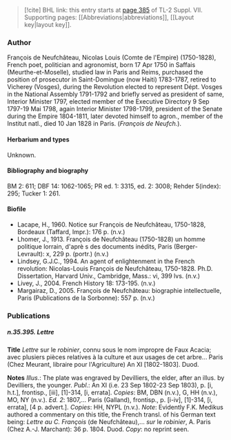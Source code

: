 > [!cite] BHL link: this entry starts at [page 385](https://www.biodiversitylibrary.org/item/103834#page/407/mode/1up) of TL-2 Suppl. VII.
> Supporting pages: [[Abbreviations|abbreviations]], [[Layout key|layout key]].

### Author

François de Neufchâteau, Nicolas Louis (Comte de l'Empire) (1750-1828), French poet, politician and agronomist, born 17 Apr 1750 in Saffais (Meurthe-et-Moselle), studied law in Paris and Reims, purchased the position of prosecutor in Saint-Domingue (now Haiti) 1783-1787, retired to Vicherey (Vosges), during the Revolution elected to represent Dépt. Vosges in the National Assembly 1791-1792 and briefly served as president of same, Interior Minister 1797, elected member of the Executive Directory 9 Sep 1797-19 Mai 1798, again Interior Minister 1798-1799, president of the Senate during the Empire 1804-1811, later devoted himself to agron., member of the Institut natl., died 10 Jan 1828 in Paris. (*François de Neufch.*).

#### Herbarium and types

Unknown.

#### Bibliography and biography

BM 2: 611; DBF 14: 1062-1065; PR ed. 1: 3315, ed. 2: 3008; Rehder 5(index): 295; Tucker 1: 261.

#### Biofile

- Lacape, H., 1960. Notice sur François de Neufchâteau, 1750-1828, Bordeaux (Taffard, Impr.): 176 p. (n.v.)
- Lhomer, J., 1913. François de Neufchâteau (1750-1828) un homme politique lorrain, d'aprè s des documents inédits, Paris (Berger-Levrault): x, 229 p. (portr.) (n.v.)
- Lindsey, G.J.C., 1994. An agent of enlightenment in the French revolution: Nicolas-Louis François de Neufchâteau, 1750-1828. Ph.D. Dissertation, Harvard Univ., Cambridge, Mass.: vi, 399 lvs. (n.v.)
- Livey, J., 2004. French History 18: 173-195. (n.v.)
- Margairaz, D., 2005. François de Neufchâteau: biographie intellectuelle, Paris (Publications de la Sorbonne): 557 p. (n.v.)

### Publications

##### n.35.395. Lettre

**Title**
*Lettre* sur le *robinier*, connu sous le nom impropre de Faux Acacia; avec plusiers pièces relatives à la culture et aux usages de cet arbre... Paris (Chez Meurant, libraire pour l'Agriculture) An XI \[1802-1803\]. Duod.

**Notes**
*Illus*.: The plate was engraved by Devilliers, the elder, after an illus. by Devilliers, the younger.
*Publ*.: An XI (i.e. 23 Sep 1802-23 Sep 1803), p. \[i, h.t.\], frontisp., \[iii\], \[1\]-314, \[i, errata\].
*Copies*: BM, DBN (n.v.), G, HH (n.v.), MO, NY (n.v.).
*Ed. 2*: 1807,... Paris (Galland), frontisp., p. \[i-iv\], \[1\]-314, \[i, errata\], \[4 p. advert.\]. *Copies*: HH, NYPL (n.v.).
*Note*: Evidently F.K. Medikus authored a commentary on this title, the French transl. of his German text being: *Lettre au C. François* (de Neufchâteau),... *sur* le *robinier*, A. Paris (Chez A.-J. Marchant): 36 p. 1804. Duod. *Copy*: no reprint seen.

